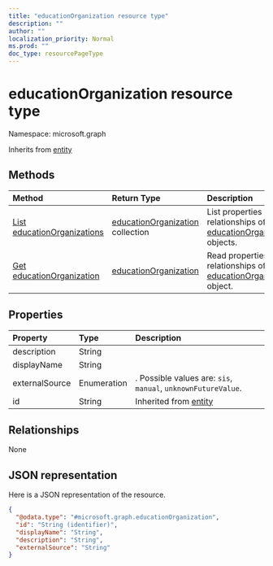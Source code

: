 ```yaml
---
title: "educationOrganization resource type"
description: ""
author: ""
localization_priority: Normal
ms.prod: ""
doc_type: resourcePageType
---
```


# educationOrganization resource type


Namespace: microsoft.graph




Inherits from [entity](../resources/entity.md)

## Methods
|Method|Return Type|Description|
|:---|:---|:---|
|[List educationOrganizations](../api/educationorganization-list.md)|[educationOrganization](../resources/educationorganization.md) collection|List properties and relationships of the [educationOrganization](../resources/educationorganization.md) objects.|
|[Get educationOrganization](../api/educationorganization-get.md)|[educationOrganization](../resources/educationorganization.md)|Read properties and relationships of the [educationOrganization](../resources/educationorganization.md) object.|

## Properties
|Property|Type|Description|
|:---|:---|:---|
|description|String||
|displayName|String||
|externalSource|Enumeration|. Possible values are: `sis`, `manual`, `unknownFutureValue`.|
|id|String| Inherited from [entity](../resources/entity.md)|

## Relationships
None

## JSON representation
Here is a JSON representation of the resource.
<!-- {
  "blockType": "resource",
  "keyProperty": "id",
  "@odata.type": "microsoft.graph.educationOrganization",
  "baseType": "microsoft.graph.entity",
  "openType": false
}
-->
``` json
{
  "@odata.type": "#microsoft.graph.educationOrganization",
  "id": "String (identifier)",
  "displayName": "String",
  "description": "String",
  "externalSource": "String"
}
```

